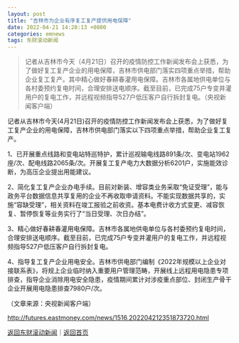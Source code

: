 ```yaml
---
layout: post
title: "吉林市为企业有序复工复产提供用电保障"
date: 2022-04-21 14:28:13 +0800
categories: emnews
tags: 东财滚动新闻
---
```

> 记者从吉林市今天（4月21日）召开的疫情防控工作新闻发布会上获悉，为了做好复工复产企业的用电保障，吉林市供电部门落实四项重点举措，帮助企业复工复产。其中精心做好春耕春灌用电保障。吉林市各属地供电单位与各村委预约复电时间，合理安排送电顺序。截至目前，已完成75户专变井灌用户的复电工作，并远程视频指导527户低压客户自行拆封复电。（央视新闻客户端）

<p>记者从吉林市今天(4月21日)召开的疫情防控工作新闻发布会上获悉，为了做好复工复产企业的用电保障，吉林市供电部门落实以下四项重点举措，帮助企业复工复产。</p>
 <p>1、已开展重点线路和变电站特巡特护，累计巡视输电线路891条/次、变电站1962座/次、配电线路2065条/次。开展复工复产电力大数据分析6201户，实施能效诊断，为高压企业提出用能建议。</p>
 <p>2、简化复工复产企业办电手续。目前对新装、增容类业务采取“免证受理”，能与政务平台数据信息共享复用的企业不再收取申请资料。不能实现数据共享的，实施“容缺受理”，相关资料在竣工报验之前收资。基本电费计收方式变更、减容恢复、暂停恢复等业务实行了“当日受理、次日办结”。</p>
 <p>3、精心做好春耕春灌用电保障。吉林市各属地供电单位与各村委预约复电时间，合理安排送电顺序。截至目前，已完成75户专变井灌用户的复电工作，并远程视频指导527户低压客户自行拆封复电。</p>
 <p>4、指导复工复产企业用电安全。吉林市供电部门编制《2022年规模以上企业对接联系表》，将规上企业临时纳入重要用户管理范畴，开展线上远程用电隐患专项排查，指导企业消除用电安全隐患，疫情期间累计对涉疫重点部位、封闭生产骨干企业开展用电隐患排查7980户/次。</p>
 <p></p><p class="em_media">（文章来源：央视新闻客户端）</p>

<http://futures.eastmoney.com/news/1516,202204212351873720.html>

[返回东财滚动新闻](//finews.withounder.com/emnews/)｜[返回首页](//finews.withounder.com/)